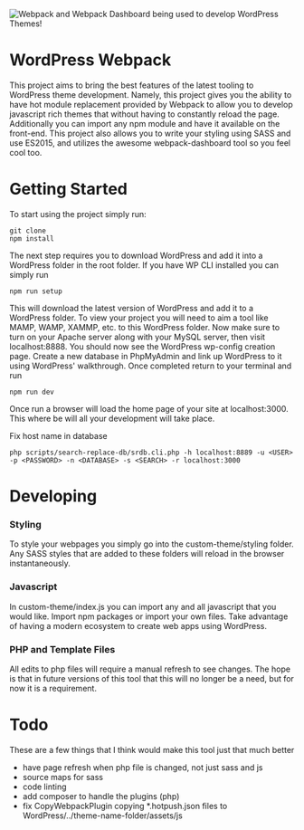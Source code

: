 ![Webpack and Webpack Dashboard being used to develop WordPress Themes!](https://cloud.githubusercontent.com/assets/7104357/19415177/947d09fa-932d-11e6-8614-d1efe38333fc.png)
# WordPress Webpack
This project aims to bring the best features of the latest tooling to WordPress theme development. Namely, this project gives you the ability to have hot module replacement provided by Webpack to allow you to develop javascript rich themes that without having to constantly reload the page. Additionally you can import any npm module and have it available on the front-end. This project also allows you to write your styling using SASS and use ES2015, and utilizes the awesome webpack-dashboard tool so you feel cool too.

# Getting Started
To start using the project simply run:
```
git clone
npm install
```
The next step requires you to download WordPress and add it into a WordPress folder in the root folder. If you have WP CLI installed you can simply run
```
npm run setup
```
This will download the latest version of WordPress and add it to a WordPress folder. To view your project you will need to aim a tool like MAMP, WAMP, XAMMP, etc. to this WordPress folder. Now make sure to turn on your Apache server along with your MySQL server, then visit localhost:8888. You should now see the WordPress wp-config creation page. Create a new database in PhpMyAdmin and link up WordPress to it using WordPress' walkthrough. Once completed return to your terminal and run
```
npm run dev
```
Once run a browser will load the home page of your site at localhost:3000. This where be will all your development will take place.

Fix host name in database

```
php scripts/search-replace-db/srdb.cli.php -h localhost:8889 -u <USER> -p <PASSWORD> -n <DATABASE> -s <SEARCH> -r localhost:3000

```

# Developing
### Styling
To style your webpages you simply go into the custom-theme/styling folder. Any SASS styles that are added to these folders will reload in the browser instantaneously.

### Javascript
In custom-theme/index.js you can import any and all javascript that you would like. Import npm packages or import your own files. Take advantage of having a modern ecosystem to create web apps using WordPress.

### PHP and Template Files
All edits to php files will require a manual refresh to see changes. The hope is that in future versions of this tool that this will no longer be a need, but for now it is a requirement.

# Todo
These are a few things that I think would make this tool just that much better
- have page refresh when php file is changed, not just sass and js
- source maps for sass
- code linting
- add composer to handle the plugins (php)
- fix CopyWebpackPlugin copying \*.hotpush.json files to WordPress/../theme-name-folder/assets/js
